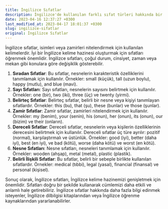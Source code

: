 ```yaml
---
title: İngilizce Sıfatlar
description: İngilizce'de kullanılan farklı sıfat türleri hakkında bir makale.
date: 2023-04-16 12:37:27 +0300
last_modified_at: 2023-04-17 18:01:37 +0300
slug: ingilizce-sifatlar
original: İngilizce Sıfatlar
---
```

İngilizce sıfatlar, isimleri veya zamirleri nitelendirmek için kullanılan kelimelerdir. İyi bir İngilizce kelime hazinesi oluşturmak için sıfatları öğrenmek önemlidir. İngilizce sıfatları, çoğul durum, cinsiyet, zaman veya mekan gibi konulara göre değişiklik gösterebilir.

1. **Sıradan Sıfatlar**: Bu sıfatlar, nesnelerin karakteristik özelliklerini tanımlamak için kullanılır. Örnekler: small (küçük), tall (uzun boylu), happy (mutlu), and blue (mavi).
2. **Sayı Sıfatları**: Sayı sıfatları, nesnelerin sayısını belirtmek için kullanılır. Örnekler: one (bir), two (iki), three (üç) ve twenty (yirmi).
3. **Belirteç Sıfatlar**: Belirteç sıfatlar, belirli bir nesne veya kişiyi tanımlayan sıfatlardır. Örnekler: this (bu), that (şu), these (bunlar) ve those (şunlar).
4. **Zamir Sıfatlar**: Zamir sıfatlar, zamirleri nitelendirmek için kullanılır. Örnekler: my (benim), your (senin), his (onun), her (onun), its (onun), our (bizim) ve their (onların).
5. **Dereceli Sıfatlar**: Dereceli sıfatlar, nesnelerin veya kişilerin özelliklerinin derecesini belirtmek için kullanılır. Dereceli sıfatlar üç türe ayrılır: pozitif (normal), karşılaştırmalı ve üstünlük. Örnekler: good (iyi), better (daha iyi), best (en iyi), ve bad (kötü), worse (daha kötü) ve worst (en kötü).
6. **Nesne Sıfatları**: Nesne sıfatları, nesneleri tanımlamak için kullanılır. Örnekler: wooden (ahşap), metal (metal), plastic (plastik).
7. **Belirli İlişkili Sıfatlar**: Bu sıfatlar, belirli bir sebeple birlikte kullanılan sıfatlardır. Örnekler: medical (tıbbi), legal (yasal), financial (finansal) ve personal (kişisel).

Sonuç olarak, İngilizce sıfatları, İngilizce kelime hazinemizi genişletmek için önemlidir. Sıfatları doğru bir şekilde kullanarak cümlemizi daha etkili ve anlamlı hale getirebiliriz. İngilizce sıfatlar hakkında daha fazla bilgi edinmek isteyenler, İngilizce dilbilgisi kitaplarından veya İngilizce öğrenme kaynaklarından yararlanabilirler.
